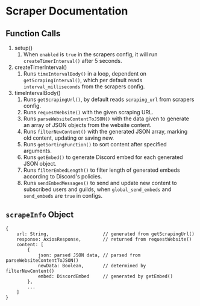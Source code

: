 # Scraper Documentation

## Function Calls

1. setup()
    1. When `enabled` is `true` in the scrapers config, it will run `createTimerInterval()` after 5 seconds.
1. createTimerInterval()
    1. Runs `timeIntervalBody()` in a loop, dependent on `getScrapingInterval()`, which per default reads `interval_milliseconds` from the scrapers config.
1. timeIntervalBody()
    1. Runs `getScrapingUrl()`, by default reads `scraping_url` from scrapers config.
    1. Runs `requestWebsite()` with the given scraping URL.
    1. Runs `parseWebsiteContentToJSON()` with the data given to generate an array of JSON objects from the website content.
    1. Runs `filterNewContent()` with the generated JSON array, marking old content, updating or saving new.
    1. Runs `getSortingFunction()` to sort content after specified arguments.
    1. Runs `getEmbed()` to generate Discord embed for each generated JSON object.
    1. Runs `filterEmbedLength()` to filter length of generated embeds according to Discord's policies.
    1. Runs `sendEmbedMessages()` to send and update new content to subscribed users and guilds, when `global_send_embeds` and `send_embeds` are `true` in configs.

## `scrapeInfo` Object

```text
{
    url: String,                    // generated from getScrapingUrl()
    response: AxiosResponse,        // returned from requestWebsite()
    content: [
        {
            json: parsed JSON data, // parsed from parseWebsiteContentToJSON()
            newData: Boolean,       // determined by filterNewContent()
            embed: DiscordEmbed     // generated by getEmbed()
        },
        ...
    ]
}
```

